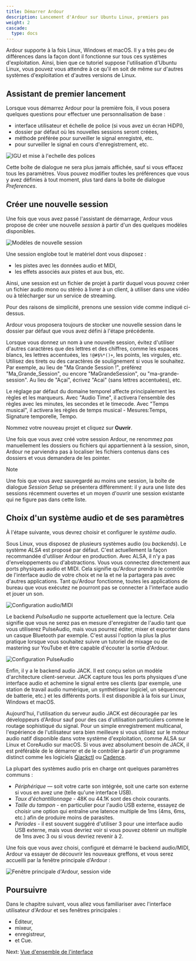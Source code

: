 ```yaml
---
title: Démarrer Ardour
description: Lancement d'Ardour sur Ubuntu Linux, premiers pas
weight: 2
cascade:
  type: docs
---
```


Ardour supporte à la fois Linux, Windows et macOS. Il y a très peu de différences dans la façon dont il fonctionne sur tous ces systèmes d'exploitation. Ainsi, bien que ce tutoriel suppose l'utilisation d'Ubuntu Linux, vous pouvez vous attendre à ce qu'il en soit de même sur d'autres systèmes d'exploitation et d'autres versions de Linux.

## Assistant de premier lancement

Lorsque vous démarrez Ardour pour la première fois, il vous posera quelques questions pour effectuer une personnalisation de base :
- interface utilisateur et échelle de police (si vous avez un écran HiDPI),
- dossier par défaut où les nouvelles sessions seront créées,
- méthode préférée pour surveiller le signal enregistré, etc.
- pour surveiller le signal en cours d'enregistrement, etc.

![IGU et mise à l'echelle des polices](en/ardour7-gui-and-font-scaling.png)

Cette boîte de dialogue ne sera plus jamais affichée, sauf si vous effacez tous les paramètres. Vous pouvez modifier toutes les préférences que vous y avez définies à tout moment, plus tard dans la boite de dialogue _Preferences_.

## Créer une nouvelle session

Une fois que vous avez passé l'assistant de démarrage, Ardour vous propose de créer une nouvelle _session_ à partir d'un des quelques modèles disponibles.

![Modèles de nouvelle session](en/ardour7-new-session-templates.png)

Une session englobe tout le matériel dont vous disposez :
- les pistes avec les données audio et MIDI,
- les effets associés aux pistes et aux bus, etc.

Ainsi, une session est un fichier de projet à partir duquel vous pouvez créer un fichier audio mono ou stéréo à livrer à un client, à utiliser dans une vidéo ou à télécharger sur un service de streaming.

Pour des raisons de simplicité, prenons une session vide comme indiqué ci-dessus.

Ardour vous proposera toujours de stocker une nouvelle session dans le dossier par défaut que vous avez défini à l'étape précédente.

Lorsque vous donnez un nom à une nouvelle session, évitez d'utiliser d'autres caractères que des lettres et des chiffres, comme les espaces blancs, les lettres accentuées, les `!@#$%*()+`, les points, les virgules, etc. Utilisez des tirets ou des caractères de soulignement si vous le souhaitez. Par exemple, au lieu de "Ma Grande Session !", préférez "Ma_Grande_Session", ou encore "MaGrandeSession", ou "ma-grande-session". Au lieu de "Açaí", écrivez "Acai" (sans lettres accentuées), etc.

Le réglage par défaut du domaine temporel affecte principalement les règles et les marqueurs. Avec "Audio Time", il activera l'ensemble des règles avec les minutes, les secondes et le timecode. Avec "Temps musical", il activera les règles de temps musical - Mesures:Temps, Signature temporelle, Tempo.

Nommez votre nouveau projet et cliquez sur **Ouvrir**.

Une fois que vous avez créé votre session Ardour, ne renommez _pas_ manuellement les dossiers ou fichiers qui appartiennent à la session, sinon, Ardour ne parviendra pas à localiser les fichiers contenus dans ces dossiers et vous demandera de les pointer.

> [!NOTE]
> Une fois que vous avez sauvegardé au moins une session, la boîte de dialogue _Session Setup_ se présentera différemment: il y aura une liste des sessions récemment ouvertes et un moyen d'ouvrir une session existante qui ne figure pas dans cette liste.

## Choix d'un système audio et de ses paramètres

À l'étape suivante, vous devrez choisir et configurer le _système audio_.

Sous Linux, vous disposez de plusieurs systèmes audio (ou _backends_). Le système _ALSA_ est proposé par défaut. C'est actuellement la façon recommandée d'utiliser Ardour en production. Avec ALSA, il n'y a pas d'enveloppements ou d'abstractions. Vous vous connectez directement aux ports physiques audio et MIDI. Cela signifie qu'Ardour prendra le contrôle de l'interface audio de votre choix et ne la et ne la partagera pas avec d'autres applications. Tant qu'Ardour fonctionne, toutes les applications de bureau que vous exécutez ne pourront pas se connecter à l'interface audio et jouer un son.

![Configuration audio/MIDI](en/ardour7-alsa-backend-settings.png?width=40vw)

Le backend _PulseAudio_ ne supporte actuellement que la lecture. Cela signifie que vous ne serez pas en mesure d'enregistrer de l'audio tant que vous utiliserez PulseAudio, mais vous pourrez éditer, mixer et exporter dans un casque Bluetooth par exemple. C'est aussi l'option la plus la plus pratique lorsque vous souhaitez suivre un tutoriel de mixage ou de mastering sur YouTube et être capable d'écouter la sortie d'Ardour.

![Configuration PulseAudio](en/ardour7-pulse-audio-settings.png?width=40vw)

Enfin, il y a le backend audio JACK. Il est conçu selon un modèle d'architecture client-serveur. JACK capture tous les ports physiques d'une interface audio et achemine le signal entre ses clients (par exemple, une station de travail audio numérique, un synthétiseur logiciel, un séquenceur de batterie, etc.) et les différents ports. Il est disponible à la fois sur Linux, Windows et macOS.

Aujourd'hui, l'utilisation du serveur audio JACK est découragée par les développeurs d'Ardour sauf pour des cas d'utilisation particuliers comme le routage sophistiqué du signal. Pour un simple enregistrement multicanal, l'expérience de l'utilisateur sera bien meilleure si vous utilisez sur le moteur audio natif disponible dans votre système d'exploitation, comme ALSA sur Linux et CoreAudio sur macOS. Si vous avez absolument besoin de JACK, il est préférable de le démarrer et de le contrôler à partir d'un programme distinct comme les logiciels [Qjackctl](https://qjackctl.sourceforge.io/) ou [Cadence](https://kx.studio/Applications:Cadence).

La plupart des systèmes audio pris en charge ont quelques paramètres communs :

- _Périphérique_ — soit votre carte son intégrée, soit une carte son externe si vous en avez une (telle qu'une interface USB).
- _Taux d'échantillonnage_ - 48K ou 44.1K sont des choix courants.
- _Taille du tampon_ - en particulier pour l'audio USB externe, essayez de choisir une option qui entraîne une latence multiple de 1ms (4ms, 6ms, etc.) afin de produire moins de parasites.
- _Periodes_ - il est souvent suggéré d'utiliser 3 pour une interface audio USB externe, mais vous devriez voir si vous pouvez obtenir un multiple de 1ms avec 3 ou si vous devriez revenir à 2.

Une fois que vous avez choisi, configuré et démarré le backend audio/MIDI, Ardour va essayer de découvrir les nouveaux greffons, et vous serez accueilli par la fenêtre principale d'Ardour :

![Fenêtre principale d'Ardour, session vide](en/ardour7-ardour-empty-session.png)

## Poursuivre

Dans le chapitre suivant, vous allez vous familiariser avec l'interface utilisateur d'Ardour et ses fenêtres principales :
- Éditeur,
- mixeur,
- enregistreur,
- et Cue.

Next: [Vue d'ensemble de l'interface](../overview-of-the-interface)
